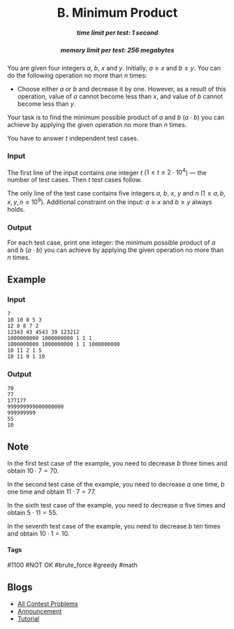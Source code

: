 <h1 style='text-align: center;'> B. Minimum Product</h1>

<h5 style='text-align: center;'>time limit per test: 1 second</h5>
<h5 style='text-align: center;'>memory limit per test: 256 megabytes</h5>

You are given four integers $a$, $b$, $x$ and $y$. Initially, $a \ge x$ and $b \ge y$. You can do the following operation no more than $n$ times:

* Choose either $a$ or $b$ and decrease it by one. However, as a result of this operation, value of $a$ cannot become less than $x$, and value of $b$ cannot become less than $y$.

Your task is to find the minimum possible product of $a$ and $b$ ($a \cdot b$) you can achieve by applying the given operation no more than $n$ times.

You have to answer $t$ independent test cases.

### Input

The first line of the input contains one integer $t$ ($1 \le t \le 2 \cdot 10^4$) — the number of test cases. Then $t$ test cases follow.

The only line of the test case contains five integers $a$, $b$, $x$, $y$ and $n$ ($1 \le a, b, x, y, n \le 10^9$). Additional constraint on the input: $a \ge x$ and $b \ge y$ always holds.

### Output

For each test case, print one integer: the minimum possible product of $a$ and $b$ ($a \cdot b$) you can achieve by applying the given operation no more than $n$ times.

## Example

### Input


```text
7
10 10 8 5 3
12 8 8 7 2
12343 43 4543 39 123212
1000000000 1000000000 1 1 1
1000000000 1000000000 1 1 1000000000
10 11 2 1 5
10 11 9 1 10
```
### Output


```text
70
77
177177
999999999000000000
999999999
55
10
```
## Note

In the first test case of the example, you need to decrease $b$ three times and obtain $10 \cdot 7 = 70$.

In the second test case of the example, you need to decrease $a$ one time, $b$ one time and obtain $11 \cdot 7 = 77$.

In the sixth test case of the example, you need to decrease $a$ five times and obtain $5 \cdot 11 = 55$.

In the seventh test case of the example, you need to decrease $b$ ten times and obtain $10 \cdot 1 = 10$.



#### Tags 

#1100 #NOT OK #brute_force #greedy #math 

## Blogs
- [All Contest Problems](../Codeforces_Round_667_(Div._3).md)
- [Announcement](../blogs/Announcement.md)
- [Tutorial](../blogs/Tutorial.md)
